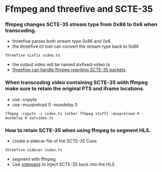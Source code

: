 # Ffmpeg and threefive and SCTE-35

### ffmpeg changes SCTE-35 stream type from 0x86 to 0x6 when transcoding.
* threefive parses both stream type 0x86 and 0x6.
* the threefive cli tool can convert the stream type back to 0x86 
```rebol
threefive sixfix video.ts
```
* the output video will be named sixfixed-video.ts
* [threefive can handle ffmpeg rewriting SCTE-35 packets](https://github.com/futzu/SCTE-35/blob/master/ffrewrite.md)    
### When transcoding video containing SCTE-35 wiith ffmpeg make sure to retain the original PTS and iframe locations.
* use -copyts
* use -muxpreload 0 -muxdelay 0
```rebol
ffmpeg -copyts -i video.ts [other ffmpeg stuff] -muxpreload 0 -muxdelay 0 outvideo.ts
```

### How to retain SCTE-35 when using ffmpeg to segment HLS. 
* create a sidecar file of the SCTE-35 Cues
```smalltalk
threefive sidecar video.ts
```

* segment with ffmpeg
* Use [sideways](https://github.com/futzu/sideways) to inject SCTE-35 back into the HLS
